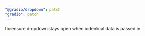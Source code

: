 ```yaml
---
"@gradio/dropdown": patch
"gradio": patch
---
```


fix:ensure dropdown stays open when iodentical data is passed in
